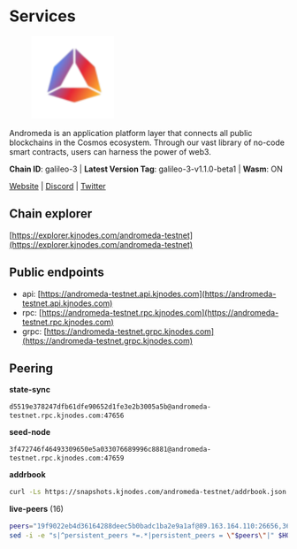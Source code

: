# Services

<figure><img src="https://raw.githubusercontent.com/kj89/cosmos-images/main/logos/andromeda.png" width="150" alt=""><figcaption></figcaption></figure>

Andromeda is an application platform layer that connects all  public blockchains in the Cosmos ecosystem. Through our vast  library of no-code smart contracts, users can harness the power of web3.

**Chain ID**: galileo-3 | **Latest Version Tag**: galileo-3-v1.1.0-beta1 | **Wasm**: ON

[Website](https://www.andromedaprotocol.io) | [Discord](https://discord.gg/wzM3kSN3sE) | [Twitter](https://twitter.com/andromedaprot)




## Chain explorer
[https://explorer.kjnodes.com/andromeda-testnet](https://explorer.kjnodes.com/andromeda-testnet)

## Public endpoints

* api: [https://andromeda-testnet.api.kjnodes.com](https://andromeda-testnet.api.kjnodes.com)
* rpc: [https://andromeda-testnet.rpc.kjnodes.com](https://andromeda-testnet.rpc.kjnodes.com)
* grpc: [https://andromeda-testnet.grpc.kjnodes.com](https://andromeda-testnet.grpc.kjnodes.com)

## Peering

**state-sync**

```text
d5519e378247dfb61dfe90652d1fe3e2b3005a5b@andromeda-testnet.rpc.kjnodes.com:47656
```

**seed-node**

```text
3f472746f46493309650e5a033076689996c8881@andromeda-testnet.rpc.kjnodes.com:47659
```

**addrbook**
```bash
curl -Ls https://snapshots.kjnodes.com/andromeda-testnet/addrbook.json > $HOME/.andromedad/config/addrbook.json
```

**live-peers** (16)
```bash
peers="19f9022eb4d36164288deec5b0badc1ba2e9a1af@89.163.164.110:26656,360ab15495b087bc27d134418dcd9191dec07c12@46.175.148.142:26656,d5519e378247dfb61dfe90652d1fe3e2b3005a5b@65.109.68.190:47656,3969b8ddc6d0ed9f2deb0265e4b26e88c5cb894a@149.102.150.250:30656,29a9c5bfb54343d25c89d7119fade8b18201c503@209.34.206.32:26656,99cebda3a65a35b9a6a8bef774c8b92c1e548aa5@65.108.226.26:36656,e61f287d51edab6f6dbe00a8b804614443ee6f82@80.85.242.117:26656,7ff2aaa5c49a0907e52689cc90fa416ec70e06a4@185.245.182.152:30656,b594f01b5b49a11b6d2e97c3b6358dc1388a1039@65.108.108.52:26656,433cc64756cb7f00b5fb4b26de97dc0db72b27ca@65.108.216.219:6656,497f453d42d2db70f0af4ca4acb1f85896bf903d@65.108.200.60:26656,38a546d75ae84bb002990ce2eb35c04d7d284809@159.223.69.214:26656,d30a56dd61de5b3e8d36bf40cb0a15add3915c91@195.3.223.33:37656,8a551bc0cc7ba190db9126c8fc95c8b643ae511c@195.201.174.109:56656,443a51f595c9ca16273ca6146db1375e4223a91f@172.93.110.154:26656,e2efe3e1d7e0ed2e5b6a1b384c47f745e9f205ac@65.108.141.109:31656"
sed -i -e "s|^persistent_peers *=.*|persistent_peers = \"$peers\"|" $HOME/.andromedad/config/config.toml
```
